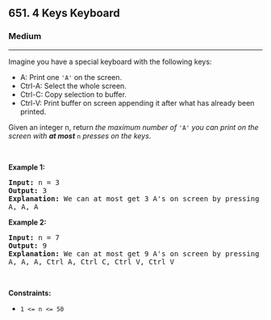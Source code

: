 <h2>651. 4 Keys Keyboard</h2><h3>Medium</h3><hr><div><p>Imagine you have a special keyboard with the following keys:</p>

<ul>
	<li>A: Print one <code>'A'</code> on the screen.</li>
	<li>Ctrl-A: Select the whole screen.</li>
	<li>Ctrl-C: Copy selection to buffer.</li>
	<li>Ctrl-V: Print buffer on screen appending it after what has already been printed.</li>
</ul>

<p>Given an integer n, return <em>the maximum number of </em><code>'A'</code><em> you can print on the screen with <strong>at most</strong> </em><code>n</code><em> presses on the keys</em>.</p>

<p>&nbsp;</p>
<p><strong>Example 1:</strong></p>

<pre><strong>Input:</strong> n = 3
<strong>Output:</strong> 3
<strong>Explanation:</strong> We can at most get 3 A's on screen by pressing the following key sequence:
A, A, A
</pre>

<p><strong>Example 2:</strong></p>

<pre><strong>Input:</strong> n = 7
<strong>Output:</strong> 9
<strong>Explanation:</strong> We can at most get 9 A's on screen by pressing following key sequence:
A, A, A, Ctrl A, Ctrl C, Ctrl V, Ctrl V
</pre>

<p>&nbsp;</p>
<p><strong>Constraints:</strong></p>

<ul>
	<li><code>1 &lt;= n &lt;= 50</code></li>
</ul>
</div>